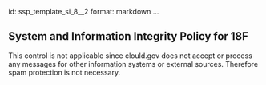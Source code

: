 id: ssp_template_si_8__2
format: markdown
...
## System and Information Integrity Policy for 18F

This control is not applicable since clould.gov does not accept or process any messages for other information systems or external sources. Therefore spam protection is not necessary.
